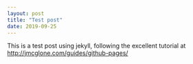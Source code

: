 ```yaml
---
layout: post
title: "Test post"
date: 2019-09-25
---
```


This is a test post using jekyll, following the excellent tutorial at http://jmcglone.com/guides/github-pages/
